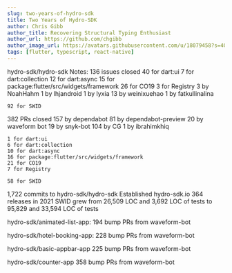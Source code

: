 ```yaml
---
slug: two-years-of-hydro-sdk
title: Two Years of Hydro-SDK
author: Chris Gibb
author_title: Recovering Structural Typing Enthusiast
author_url: https://github.com/chgibb
author_image_url: https://avatars.githubusercontent.com/u/18079458?s=400&v=4
tags: [flutter, typescript, react-native]
---
```


hydro-sdk/hydro-sdk Notes:
136 issues closed
    40 for dart:ui
    7 for dart:collection
    12 for dart:async
    15 for package:flutter/src/widgets/framework
    26 for CO19
    3 for Registry
    3 by NoahHahm
    1 by lhjandroid
    1 by lyxia
    13 by weinixuehao
    1 by fatkullinalina

    92 for SWID
    

382 PRs closed
    157 by dependabot
    81 by dependabot-preview
    20 by waveform bot
    19 by snyk-bot
    104 by CG
    1 by ibrahimkhiq

    1 for dart:ui
    6 for dart:collection
    10 for dart:async
    16 for package:flutter/src/widgets/framework
    21 for CO19
    7 for Registry

    58 for SWID


1,722 commits to hydro-sdk/hydro-sdk
Established hydro-sdk.io
364 releases in 2021
SWID grew from 26,509 LOC and 3,692 LOC of tests to 95,829 and 33,594 LOC of tests

hydro-sdk/animated-list-app:
194 bump PRs from waveform-bot

hydro-sdk/hotel-booking-app:
228 bump PRs from waveform-bot

hydro-sdk/basic-appbar-app
225 bump PRs from waveform-bot

hydro-sdk/counter-app
358 bump PRs from waveform-bot
